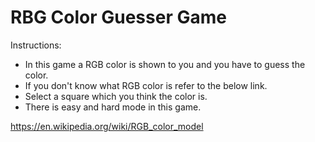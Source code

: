 # RBG Color Guesser Game

Instructions:
- In this game a RGB color is shown to you and you have to guess the color.
- If you don't know what RGB color is refer to the below link.
- Select a square which you think the color is.
- There is easy and hard mode in this game.

https://en.wikipedia.org/wiki/RGB_color_model